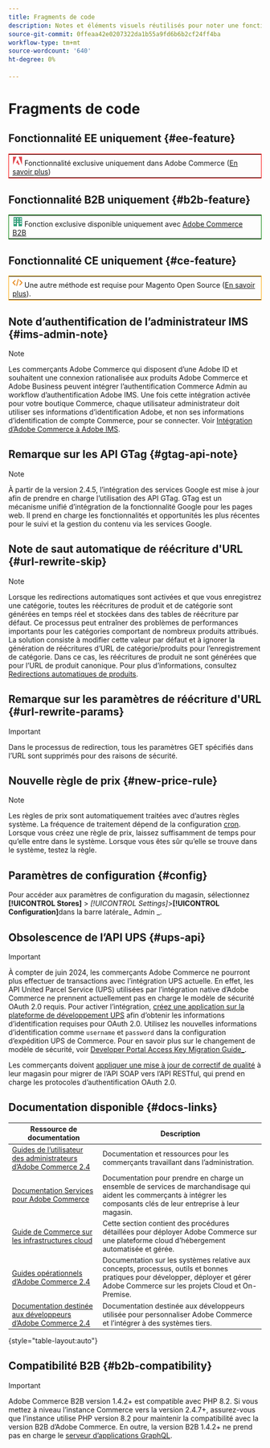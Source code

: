 ```yaml
---
title: Fragments de code
description: Notes et éléments visuels réutilisés pour noter une fonctionnalité ou une page s’appliquant à une édition spécifique
source-git-commit: 0ffeaa42e0207322da1b55a9fd6b6b2cf24ff4ba
workflow-type: tm+mt
source-wordcount: '640'
ht-degree: 0%

---
```


# Fragments de code

## Fonctionnalité EE uniquement {#ee-feature}

<table style="border:1px solid red">
<tr><td><img alt="Fonctionnalité Adobe Commerce" src="../assets/adobe-logo.svg" width="20" height="20" /> Fonctionnalité exclusive uniquement dans Adobe Commerce (<a href="https://experienceleague.adobe.com/docs/commerce-admin/user-guides/home.html#product-editions">En savoir plus</a>)</td></tr>
</table>

## Fonctionnalité B2B uniquement {#b2b-feature}

<table style="border:1px solid green">
<tr><td><img alt="Fonctionnalité B2B d’Adobe Commerce" src="../assets/b2b.svg" width="20" height="20" /> Fonction exclusive disponible uniquement avec <a href="https://experienceleague.adobe.com/docs/commerce-admin/b2b/introduction.html?lang=en">Adobe Commerce B2B</a></td></tr>
</table>

## Fonctionnalité CE uniquement {#ce-feature}

<table style="border:1px solid orange">
<tr><td><img alt="Fonctionnalité Magento Open Source" src="../assets/open-source.svg" width="20" height="20" /> Une autre méthode est requise pour Magento Open Source (<a href="https://experienceleague.adobe.com/docs/commerce-admin/user-guides/home.html#product-editions">En savoir plus</a>).</td></tr>
</table>

## Note d’authentification de l’administrateur IMS {#ims-admin-note}

>[!NOTE]
>
>Les commerçants Adobe Commerce qui disposent d’une Adobe ID et souhaitent une connexion rationalisée aux produits Adobe Commerce et Adobe Business peuvent intégrer l’authentification Commerce Admin au workflow d’authentification Adobe IMS. Une fois cette intégration activée pour votre boutique Commerce, chaque utilisateur administrateur doit utiliser ses informations d’identification Adobe, et non ses informations d’identification de compte Commerce, pour se connecter. Voir [ Intégration d’Adobe Commerce à Adobe IMS](/help/getting-started/adobe-ims-integration-overview.md).

## Remarque sur les API GTag {#gtag-api-note}

>[!NOTE]
>
>À partir de la version 2.4.5, l’intégration des services Google est mise à jour afin de prendre en charge l’utilisation des API GTag. GTag est un mécanisme unifié d’intégration de la fonctionnalité Google pour les pages web. Il prend en charge les fonctionnalités et opportunités les plus récentes pour le suivi et la gestion du contenu via les services Google.

## Note de saut automatique de réécriture d'URL {#url-rewrite-skip}

>[!NOTE]
>
>Lorsque les redirections automatiques sont activées et que vous enregistrez une catégorie, toutes les réécritures de produit et de catégorie sont générées en temps réel et stockées dans des tables de réécriture par défaut. Ce processus peut entraîner des problèmes de performances importants pour les catégories comportant de nombreux produits attribués. La solution consiste à modifier cette valeur par défaut et à ignorer la génération de réécritures d’URL de catégorie/produits pour l’enregistrement de catégorie. Dans ce cas, les réécritures de produit ne sont générées que pour l’URL de produit canonique. Pour plus d’informations, consultez [Redirections automatiques de produits](/help/merchandising-promotions/url-redirect-product-automatic.md).

## Remarque sur les paramètres de réécriture d'URL {#url-rewrite-params}

>[!IMPORTANT]
>
>Dans le processus de redirection, tous les paramètres GET spécifiés dans l’URL sont supprimés pour des raisons de sécurité.

## Nouvelle règle de prix {#new-price-rule}

>[!NOTE]
>
>Les règles de prix sont automatiquement traitées avec d’autres règles système. La fréquence de traitement dépend de la configuration [cron](https://experienceleague.adobe.com/docs/commerce-operations/configuration-guide/cli/configure-cron-jobs.html). Lorsque vous créez une règle de prix, laissez suffisamment de temps pour qu’elle entre dans le système. Lorsque vous êtes sûr qu’elle se trouve dans le système, testez la règle.

## Paramètres de configuration {#config}

Pour accéder aux paramètres de configuration du magasin, sélectionnez **[!UICONTROL Stores]** > _[!UICONTROL Settings]_>**[!UICONTROL Configuration]**&#x200B;dans la barre latérale_ Admin _.

## Obsolescence de l’API UPS {#ups-api}

>[!IMPORTANT]
>
>À compter de juin 2024, les commerçants Adobe Commerce ne pourront plus effectuer de transactions avec l’intégration UPS actuelle. En effet, les API United Parcel Service (UPS) utilisées par l’intégration native d’Adobe Commerce ne prennent actuellement pas en charge le modèle de sécurité OAuth 2.0 requis. Pour activer l’intégration, [créez une application sur la plateforme de développement UPS](https://developer.ups.com/get-started) afin d’obtenir les informations d’identification requises pour OAuth 2.0. Utilisez les nouvelles informations d’identification comme `username` et `password` dans la configuration d’expédition UPS de Commerce. Pour en savoir plus sur le changement de modèle de sécurité, voir [Developer Portal Access Key Migration Guide_](https://developer.ups.com/oauth-developer-guide). <br/>
>
>Les commerçants doivent [appliquer une mise à jour de correctif de qualité](https://experienceleague.adobe.com/docs/commerce-knowledge-base/kb/troubleshooting/known-issues-patches-attached/ups-shipping-method-integration-migration-from-soap-to-restful-api.html) à leur magasin pour migrer de l’API SOAP vers l’API RESTful, qui prend en charge les protocoles d’authentification OAuth 2.0.


## Documentation disponible {#docs-links}

| Ressource de documentation | Description |
|----------------------- | ----------- |
| [Guides de l’utilisateur des administrateurs d’Adobe Commerce 2.4](../landing/home.md) | Documentation et ressources pour les commerçants travaillant dans l’administration. |
| [Documentation Services pour Adobe Commerce](https://experienceleague.adobe.com/docs/commerce/user-guides/home.html) | Documentation pour prendre en charge un ensemble de services de marchandisage qui aident les commerçants à intégrer les composants clés de leur entreprise à leur magasin. |
| [Guide de Commerce sur les infrastructures cloud](https://experienceleague.adobe.com/docs/commerce-cloud-service/user-guide/overview.html) | Cette section contient des procédures détaillées pour déployer Adobe Commerce sur une plateforme cloud d’hébergement automatisée et gérée. |
| [Guides opérationnels d’Adobe Commerce 2.4](https://experienceleague.adobe.com/docs/commerce-operations/operational-guides/home.html) | Documentation sur les systèmes relative aux concepts, processus, outils et bonnes pratiques pour développer, déployer et gérer Adobe Commerce sur les projets Cloud et On-Premise. |
| [Documentation destinée aux développeurs d’Adobe Commerce 2.4](https://developer.adobe.com/commerce/docs) | Documentation destinée aux développeurs utilisée pour personnaliser Adobe Commerce et l’intégrer à des systèmes tiers. |

{style="table-layout:auto"}

## Compatibilité B2B {#b2b-compatibility}

>[!IMPORTANT]
>
>Adobe Commerce B2B version 1.4.2+ est compatible avec PHP 8.2. Si vous mettez à niveau l’instance Commerce vers la version 2.4.7+, assurez-vous que l’instance utilise PHP version 8.2 pour maintenir la compatibilité avec la version B2B d’Adobe Commerce. En outre, la version B2B 1.4.2+ ne prend pas en charge le [serveur d’applications GraphQL](https://experienceleague.adobe.com/en/docs/commerce-operations/performance-best-practices/concepts/application-server).
